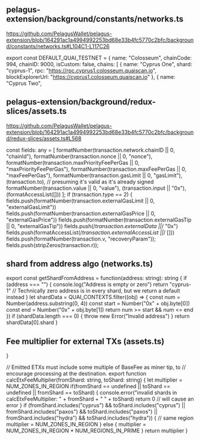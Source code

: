## pelagus-extension/background/constants/networks.ts

https://github.com/PelagusWallet/pelagus-extension/blob/164291ac1a4994992253bd68e33b4fc5770c2bfc/background/constants/networks.ts#L104C1-L117C26

export const DEFAULT_QUAI_TESTNET = {
  name: "Colosseum",
  chainCode: 994,
  chainID: 9000,
  isCustom: false,
  chains: [
    {
      name: "Cyprus One",
      shard: "cyprus-1",
      rpc: "https://rpc.cyprus1.colosseum.quaiscan.io",
      blockExplorerUrl: "https://cyprus1.colosseum.quaiscan.io"
    },
    {
      name: "Cyprus Two",


## pelagus-extension/background/redux-slices/assets.ts

https://github.com/PelagusWallet/pelagus-extension/blob/164291ac1a4994992253bd68e33b4fc5770c2bfc/background/redux-slices/assets.ts#L568

  const fields: any = [
      formatNumber(transaction.network.chainID || 0, "chainId"),
      formatNumber(transaction.nonce || 0, "nonce"),
      formatNumber(transaction.maxPriorityFeePerGas || 0, "maxPriorityFeePerGas"),
      formatNumber(transaction.maxFeePerGas || 0, "maxFeePerGas"),
      formatNumber(transaction.gasLimit || 0, "gasLimit"),
      (transaction.to), // presuming it's valid as it's already signed
      formatNumber(transaction.value || 0, "value"),
      (transaction.input || "0x"),
      (formatAccessList([]))
  ];
      if (transaction.type == 2) {
        fields.push(formatNumber(transaction.externalGasLimit || 0, "externalGasLimit"))
        fields.push(formatNumber(transaction.externalGasPrice || 0, "externalGasPrice"))
        fields.push(formatNumber(transaction.externalGasTip || 0, "externalGasTip"))
        fields.push(/*transaction.externalData ||*/ "0x")
        fields.push(formatAccessList(/*transaction.externalAccessList ||*/ []))
        fields.push(formatNumber(transaction.v, "recoveryParam"));
        fields.push(stripZeros(transaction.r));


## shard from address algo (networks.ts)

export const getShardFromAddress = function(address: string): string {
  if (address === "") {
    console.log("Address is empty or zero")
    return "cyprus-1" // Technically zero address is in every shard, but we return a default instead
  }
  let shardData = QUAI_CONTEXTS.filter((obj) => {
    const num = Number(address.substring(0, 4))
    const start = Number("0x" + obj.byte[0])
    const end = Number("0x" + obj.byte[1])
    return num >= start && num <= end
  })
  if (shardData.length === 0) {
    throw new Error("Invalid address")
}
return shardData[0].shard
}

## Fee multiplier for external TXs (assets.ts)

}

// Emitted ETXs must include some multiple of BaseFee as miner tip, to
// encourage processing at the destination.
export function calcEtxFeeMultiplier(fromShard: string, toShard: string) {
	let multiplier = NUM_ZONES_IN_REGION
  if(fromShard == undefined || toShard == undefined || fromShard == toShard) {
    console.error("invalid shards in calcEtxFeeMultiplier: " + fromShard + " " + toShard)
    return 0 // will cause an error
  }
	if (fromShard.includes("cyprus") && toShard.includes("cyprus") || fromShard.includes("paxos") && toShard.includes("paxos") || fromShard.includes("hydra") && toShard.includes("hydra")) {
    // same region
		multiplier = NUM_ZONES_IN_REGION
	} else {
    multiplier = NUM_ZONES_IN_REGION * NUM_REGIONS_IN_PRIME
  }
	return multiplier
}